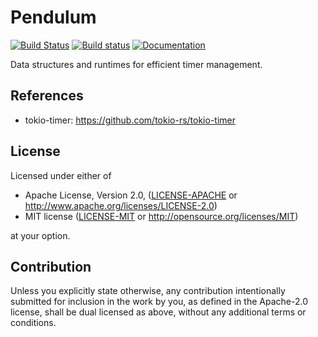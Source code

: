 # Pendulum
[![Build Status](https://travis-ci.org/GGist/pendulum-rs.svg?branch=master)](https://travis-ci.org/GGist/pendulum-rs) [![Build status](https://ci.appveyor.com/api/projects/status/y9udu8r9r4lae291/branch/master?svg=true)](https://ci.appveyor.com/project/GGist/pendulum-rs/branch/master) [![Documentation](https://docs.rs/pendulum/badge.svg)](https://docs.rs/pendulum)

Data structures and runtimes for efficient timer management.

## References

* tokio-timer: https://github.com/tokio-rs/tokio-timer

## License

Licensed under either of

 * Apache License, Version 2.0, ([LICENSE-APACHE](LICENSE-APACHE) or http://www.apache.org/licenses/LICENSE-2.0)
 * MIT license ([LICENSE-MIT](LICENSE-MIT) or http://opensource.org/licenses/MIT)

at your option.

## Contribution

Unless you explicitly state otherwise, any contribution intentionally submitted
for inclusion in the work by you, as defined in the Apache-2.0 license, shall be dual licensed as above, without any
additional terms or conditions.
